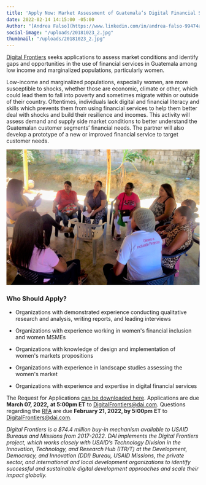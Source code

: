 ```yaml
---
title: 'Apply Now: Market Assessment of Guatemala’s Digital Financial Services'
date: 2022-02-14 14:15:00 -05:00
Author: "[Andrea Falso](https://www.linkedin.com/in/andrea-falso-99474a103/)"
social-image: "/uploads/20181023_2.jpg"
thumbnail: "/uploads/20181023_2.jpg"
---
```


[Digital Frontiers](https://www.dai.com/our-work/projects/worldwide-digital-frontiers-df) seeks applications to assess market conditions and identify gaps and opportunities in the use of financial services in Guatemala among low income and marginalized populations, particularly women.

Low-income and marginalized populations, especially women, are more susceptible to shocks, whether those are economic, climate or other, which could lead them to fall into poverty and sometimes migrate within or outside of their country. Oftentimes, individuals lack digital and financial literacy and skills which prevents them from using financial services to help them better deal with shocks and build their resilience and incomes. This activity will assess demand and supply side market conditions to better understand the Guatemalan customer segments’ financial needs. The partner will also develop a prototype of a new or improved financial service to target customer needs.

![20181023_2.jpg](/uploads/20181023_2.jpg)

### Who Should Apply?

* Organizations with demonstrated experience conducting qualitative research and analysis, writing reports, and leading interviews

* Organizations with experience working in women's financial inclusion and women MSMEs

* Organizations with knowledge of design and implementation of women's markets propositions

* Organizations with experience in landscape studies assessing the women's market

* Organizations with experience and expertise in digital financial services

The Request for Applications [can be downloaded  here](https://dai-assets.s3.amazonaws.com/rfps/RFA%202022-06%20Guatemala%20DFS%20Assessment.pdf). Applications are due **March 07, 2022,** **at 5:00pm ET** to [DigitalFrontiers@dai.com](mailto:DigitalFrontiers@dai.com). Questions regarding the [RFA](https://dai-assets.s3.amazonaws.com/rfps/RFA%202022-06%20Guatemala%20DFS%20Assessment.pdf) are due **February 21, 2022, by 5:00pm** **ET** to [DigitalFrontiers@dai.com](mailto:DigitalFrontiers@dai.com).

*Digital Frontiers is a $74.4 million buy-in mechanism available to USAID Bureaus and Missions from 2017-2022. DAI implements the Digital Frontiers project, which works closely with USAID’s Technology Division in the Innovation, Technology, and Research Hub (ITR/T) at the Development, Democracy, and Innovation (DDI) Bureau, USAID Missions, the private sector, and international and local development organizations to identify successful and sustainable digital development approaches and scale their impact globally.*